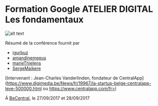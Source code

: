 # Formation Google ATELIER DIGITAL Les fondamentaux

![alt text](https://media.giphy.com/media/5NPhdqmyRxn8I/giphy.gif "Bisous !")

Résumé de la conférence fournit par
* [igurbuz](https://github.com/igurbuz/)  
* [amandinemeeus](https://github.com/amandinemeeus/)  
* [marieThielens](https://github.com/marieThielens/)  
* [SergeMaikere](https://github.com/SergeMaikere/)  

[Intervenant : Jean-Charles Vanderlinden, fondateur de CentralApp](https://www.digimedia.be/News/fr/19967/la-startup-belge-centralapp-leve-500000.html ou https://www.centralapp.com/fr>)  

Á [BeCentral](https://www.facebook.com/becentral/), le 27/09/2017 et 28/09/2017  